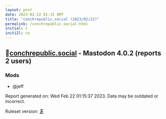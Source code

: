 ```yaml
---
layout: post
date: 2023-02-22 01:15 GMT
title: "conchrepublic.social (2023/02/22)"
permalink: /conchrepublic-social.html
initial: c
initi2l: co
---
```


## 🐘[conchrepublic.social](https://conchrepublic.social) - Mastodon 4.0.2 (reports 2 users)

### Mods
 * @jeff

Report generated on: Wed Feb 22 01:15:37 2023. Data may be outdated or incorrect.

Ruleset version: [🗜](/version-clamp)
